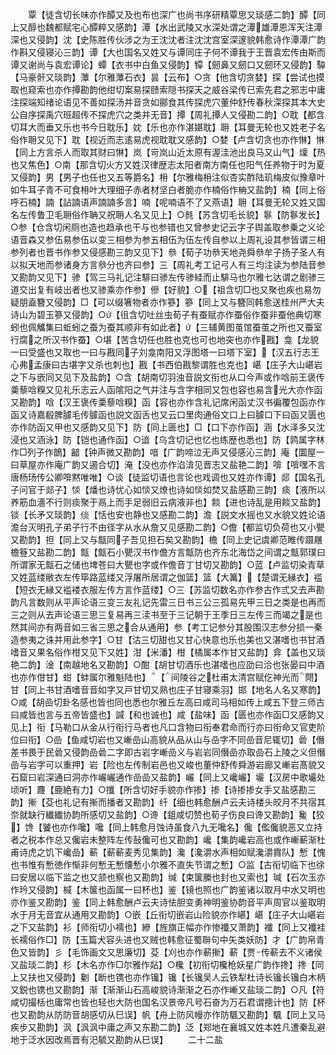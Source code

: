 <!-- { "loadSidebar": true } -->
　　覃【徒含切长味亦作醰又及也布也深广也尚书序研精覃思又琰感二韵】醰【同上又醇也魏都赋宅心醰粹又感韵】潭【水出武陵又水深处谓之潭雄潭恩浑天注潭深也又侵韵】沈【史陈胜传伙涉之为王沈沈者注沈沈宫室深邃貌韩愈诗作潭潭广韵作斟又侵寝沁三韵】谭【大也国名又姓又与谭同庄子何不谭我于王晋袁宏传由斯而谭又谢尚与袁宏谭论】蟫【衣书中白鱼又侵韵】镡【劒鼻又劒口又劒环又侵韵】驔【马豪骭又琰韵】藫【尔雅藫石衣】昙【云布】○贪【他含切贪婪】探【尝试也摸取也窥索也亦作撢勘韵他绀切案易探赜索隠书探天之威谷梁传已索先君之邪志中庸注探端知绪论语见不善如探汤并音贪如郦食其传探虎穴董仲舒传春秋深探其本大史公自序探禹穴班超传不探虎穴之类并无音】撢【周礼撢人又侵勘二韵】○耽【都含切耳大而垂又乐也书今日耽乐】妉【乐也亦作湛媅耽】耼【耳曼无轮也又姓老子名俗作耼又见下】耽【视近而志逺易虎视耽耽又感韵】○婪【卢含切贪也亦作惏】惏【同上方言杀人而取其财曰惏】岚【岢岚山近太原有渥洼池出良马又山气】燣【热也又焦色】○南【那含切火方又姓汉律歴志太阳者南方南任也阳气任养物于时为夏又侵韵】男【男子也任也又五等爵名】枏【尔雅梅枏注似杏实酢陆玑梅皮似豫章叶如牛耳子青不可食枏叶大理细子赤者材坚白者脆亦作楠俗作柟又盐韵】楠【同上俗呼石楠】諵【詀諵语声諵諵多言】喃【呢喃语不了又燕语】耼【耳曼无轮又姓又国名左传鲁卫毛耼俗作聃又祝耼人名又见上】○毵【苏含切毛长貌】鬖【防鬖发长】○参【仓含切闲厕也造也趋承也干与也参错也又曾参史记云字子舆盖取参乗之义论语音森又参伍易参伍以变三相参为参五相伍为伍左传自参以上周礼设其参皆谓三相参列者也晋书作参又侵感勘三韵又见下】叅【荀子功叅天地尧舜叅牟子扬子圣人有以拟天地而参诸身方言叅分也齐曰参】三【周礼考工记弓人有三均注读为参陆音参又勘韵又见下】骖【驾三马礼记注騑曰骖左传骖絓而止騑马也尔雅七达谓之剧骖三道交出复有岐出者也又骖乘亦作参】傪【好貌】○【祖含切□也又聚也疾也易勿疑朋盍簪又侵韵】□【可以缀箸物者亦作篸】篸【同上又与簪同韩愈送桂州严大夫诗山为碧玉篸又侵韵】○【徂含切吐丝虫荀子有蚕赋亦作蚕俗作蚕非蚕他典切寒蚓也佩觿集曰蚯蚓之蚕为蚕其顺非有如此者】【三辅黄图茧馆蚕茧之所也又蚕室行腐之所汉书作蚕】○堪【苦含切任也胜也克也可也地突也亦作戡】龛【龙貌一曰受盛也又取也一曰与戡同子刘龛南阳又浮图塔一曰塔下室】【汉五行志王心弗孟康曰古堪字又杀也刺也】戡【书西伯戡黎谓胜也克也】嵁【庄子大山嵁岩之下与嵌同又见下及盐韵】○含【胡南切羽浊音説文衔也从口今声或作唅前王褒传羮藜唅糗又见礼乐志云人函隂阳之气并注与含字相同又包也容也易含光大亦作函又勘韵】唅【汉王褒传羮藜唅糗】函【容也亦作含礼记席闲函丈汉书徧覆包函亦作函又诗嘉殽脾臄毛传臄函也説文函舌也又云口里肉通俗文口上曰臄口下曰函又匮也亦作防函又甲也又感韵又见下】防【同上匮也】□【口下亦作函】涵【水泽多又沈浸也又涵泳】防【铠也通作函】○谙【乌含切记也忆也练歴也悉也】防【鹑属字林作□列子作鶕】韽【钟声微又勘韵】喑【广韵啼泣无声又侵感沁三韵】庵【圜屋一曰草屋亦作庵广韵又遏合切】淹【没也亦作淊渰见晋志又盐艳二韵】啽【啽嘿不言唐杨玚传公卿啽黙唯唯】○谈【徒监切语也言论也戏调也又姓亦作谭】郯【国名孔子问官于郯子】惔【燔也诗忧心如惔又燎也诗如惔如焚又盐感勘三韵】痰【液所以养筋血濇不行则痰聚于鬲上而手足弱旧云病液非也】餤【进也诗乱是用餤又盐韵】锬【长矛又琰韵】倓【恬也安也静也又感勘二韵】澹【説文水摇也又水貌又姓论语澹台灭明孔子弟子行不由径字从水从詹又见感勘二韵】○儋【都监切负荷也又小甖又勘韵】担【同上又与甔同子吾见担石矣又勘韵】檐【同上史记虞卿范睢传蹑屩檐簦又盐勘二韵】甔【甔石小甖汉书作儋方言甔防也齐东北海岱之间谓之甔郭璞曰所谓家无甔石之储也埤苍曰大甖也字或作儋音丁甘切又勘韵】○蓝【卢监切染青草又姓蓝缕敝衣左传筚路蓝缕又浮屠所居谓之伽篮】篮【大篝】【楚谓无縁衣】褴【短衣无縁又褴褛衣服左传方言作蓝缕】○三【苏监切数名亦作参古作弎又去声勘韵凡言数则从平声论语三变三友礼记先雷三日书三公三孤易先甲三日之类是也再而三之则从去声论语三思三复易再三渎书至于三记朝于王季日三左传三而竭之是也然其间亦有两音如三省三思之合从通用】参【考工记参分其股围汉志参分损一秦造参夷之诛并用此参字】○甘【沽三切甜也又甘心快意也乐也美也又湛嗜也书甘酒嗜音又果名俗作柑又见下又姓】泔【米潘】柑【橘属本作甘又盐韵】弇【盖也又琰艳二韵】淦【南越地名又勘韵】○酣【胡甘切酒乐也湛嗜也应劭曰洽也张晏曰中酒也亦作佄甘】蚶【蚌属尔雅魁陆也】【间陵谷之杜甫太清宫赋仡神光而閜】甘【同上书甘酒嗜音音如字又戸甘切又熟也庄子甘寝乘羽】邯【地名人名又寒韵】○咸【胡嵒切卦名感也皆也同也悉也尔雅丘左高曰咸司马相如传上咸五下登三师古曰咸皆也言与五帝皆盛也】諴【和也诚也】咸【盐味】函【匮也亦作函□又感韵又见上】衔【马勒口从金从行衔行马者也凡口含物曰衔奉君命而行亦曰衔命又官吏阶位曰衔】○嵒【鱼咸切岩也又嶃嵒山高貌从品从山与喦字不同嵒音尼辄切】碞【僭差书畏于民碞又侵韵嵒碞二字即古岩字嶃嵒义与岩岩同僭嵒亦取嵒石上陵之义但僭嵒与岩字可以重押】岩【险也左传制岩邑也又峻也董仲舒传舜游岩廊又嶃岩髙貌又石窟曰岩深通曰洞亦作巗巗通作嵒嵒又盐韵】巗【同上又巉巗】壧【汉房中歌壧处顷听】麙【鹿絶有力】○攕【所含切好手貌亦作掺】掺【诗掺掺女手又盐感勘三韵】摲【芟也礼记有摲而播者又勘韵】纤【细也韩愈酬卢云夫诗楼头皎月不共宿其奈就缺行纎纎协韵所感切又盐韵】○谗【鉏咸切赞也荀子伤良曰谗又勘韵】毚【狡】馋【饕也亦作嚵】嚵【同上韩愈月蚀诗虽食八九无嚵名】儳【儖儳貌恶又立持者之税本作总又儳岩未整阵左传鼔儳可也又勘韵】巉【集韵巉岩高也或作嶃蔪渐杜甫诗虎之饥下巉嵒】蔪【蔪蔪麦秀见集韵】瀺【瀺灂水声相如赋瀺灂霣队】慙【愧也书惟有慙徳作惭非何慙无慙懐慙小尔雅不直失节谓之慙】○监【古衔切临下也徐曰安居以临下监之也又颔也察也又勘韵】缄【束箧縢也封也又索也】瑊【石次玉亦作玪又侵韵】椷【木箧也函属一曰杯也】鉴【镜也照也广韵鉴诸以取月中水又明也亦作鉴又勘韵】鉴【同上韩愈酬卢云夫诗怯胆变勇神明鉴协韵音平声周官以鉴取明水于月无音宜从通用又勘韵】○嵌【丘衔切嵌岩山险貌亦作嵁】嵁【庄子大山嵁岩之下又盐韵】衫【师衔切小襦也】縿【旌旗正幅亦作惨襳又萧韵】襳【同上又襳袿长襦俗作□】防【玉篇犬容头进也又贼也韩愈征蜀聨句中矢类妖防】才【广韵帛青色又皆韵】彡【毛饰画文又思廉切】芟【刈也亦作蔪摲】蔪【贾传蔪去不义诸侯又盐琰二韵】杉【木名亦作□尔雅作煔】○欃【初衔切欃枪妖星广韵作搀】搀【同上又扶也又侵韵】劖【断也镌也亦作镵】镵【长镵吴人云铁犁杜诗长镵长镵白木柄又鋭也镌也又勘韵】渐【渐渐山石高峻貌诗渐渐之石亦作嶃又盐琰二韵】○凡【符咸切撮栝也庸常也皆也轻也大防也国名汉景帝凡号石奋为万石君谓摠计也】防【杯也又勘韵从防防音胡感切从巳误】帆【舟上防风幔亦作防颿又勘韵】颿【同上又马疾步又勘韵】沨【沨沨中庸之声又东勘二韵】泛【郑地在襄城又姓本姓凡遭秦乱避地于泛水因改焉晋有汜毓又勘韵从巳误】
　　二十二盐
